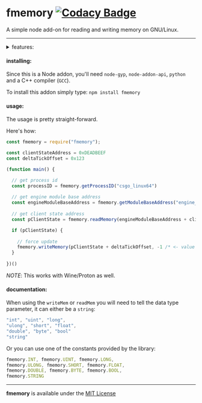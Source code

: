 # fmemory [![Codacy Badge](https://app.codacy.com/project/badge/Grade/ce5ae034b28843f08eb76d7103787946)](https://www.codacy.com/gh/otvv/fmemory/dashboard?utm_source=github.com&amp;utm_medium=referral&amp;utm_content=otvv/fmemory&amp;utm_campaign=Badge_Grade)
A simple node add-on for reading and writing memory on GNU/Linux.

***

<details>
<summary>features:</summary>

-   memory reading
-   memory writing
-   get process id through process name
-   get module base address through module name
-   get call address
-   get the absolute location of an address (get absolute address)

**todo:**

-   vector3d and vector2d support _(read, write)_
-   ability to call virtual functions
-   shellcode execution _(maybe)_

:construction: _more to come.._

</details>

<h4>installing:</h4>

Since this is a Node addon, you'll need `node-gyp`, `node-addon-api`, `python` and a C++ compiler (`GCC`).

To install this addon simply type: `npm install fmemory`

<h4>usage:</h4>

The usage is pretty straight-forward.

Here's how:

```javascript
const fmemory = require("fmemory");

const clientStateAddress = 0xDEADBEEF
const deltaTickOffset = 0x123

(function main() {

  // get process id
  const processID = fmemory.getProcessID("csgo_linux64")
  
  // get engine module base address
  const engineModuleBaseAddress = fmemory.getModuleBaseAddress("engine_client.so", processID)
  
  // get client state address
  const pClientState = fmemory.readMemory(engineModuleBaseAddress + clientStateAddress, fmemory.INT)

  if (pClientState) {
    
    // force update
    fmemory.writeMemory(pClientState + deltaTickOffset, -1 /* <- value */, fmemory.BYTE)
  } 
  
})()
```
_NOTE_: This works with Wine/Proton as well.

<h4>documentation:</h4>

When using the `writeMem` or `readMem` you will need to tell the data type parameter, it can either be a `string`:

```javascript
"int", "uint", "long",
"ulong", "short", "float",
"double", "byte", "bool"
"string"
```
Or you can use one of the constants provided by the library:

```javascript
fmemory.INT, fmemory.UINT, fmemory.LONG,
fmemory.ULONG, fmemory.SHORT, fmemory.FLOAT,
fmemory.DOUBLE, fmemory.BYTE, fmemory.BOOL,
fmemory.STRING
```

***

**fmemory** is available under the [MIT License](https://github.com/otvv/fmemory/blob/master/LICENSE)
